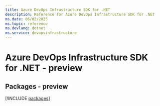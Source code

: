 ```yaml
---
title: Azure DevOps Infrastructure SDK for .NET
description: Reference for Azure DevOps Infrastructure SDK for .NET
ms.date: 06/02/2025
ms.topic: reference
ms.devlang: dotnet
ms.service: devopsinfrastructure
---
```

# Azure DevOps Infrastructure SDK for .NET - preview
## Packages - preview
[!INCLUDE [packages](devops-infrastructure-index.md)]